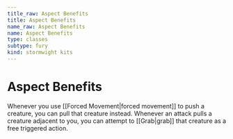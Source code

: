 ```yaml
---
title_raw: Aspect Benefits
title: Aspect Benefits
name_raw: Aspect Benefits
name: Aspect Benefits
type: classes
subtype: fury
kind: stormwight kits
---
```


# Aspect Benefits

Whenever you use [[Forced Movement|forced movement]] to push a creature, you can pull that creature instead. Whenever an attack pulls a creature adjacent to you, you can attempt to [[Grab|grab]] that creature as a free triggered action.
